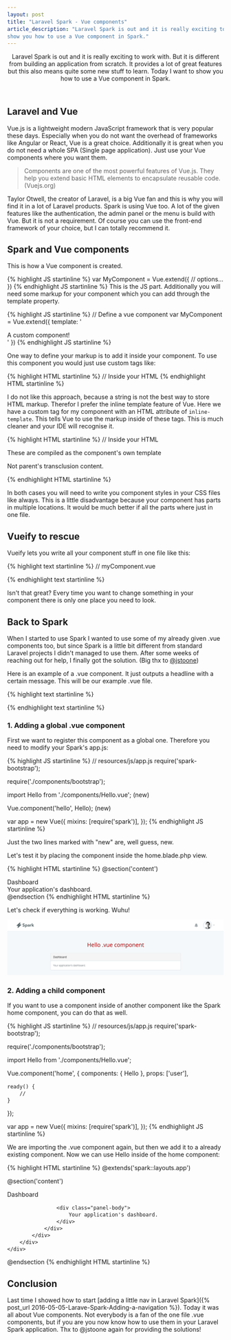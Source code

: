 ```yaml
---
layout: post
title: "Laravel Spark - Vue components"
article_description: "Laravel Spark is out and it is really exciting to work with. But it is different from building an application from scratch. It provides a lot of great features but this also means quite some new stuff to learn. Today I want to 
show you how to use a Vue component in Spark."
---
```



<header>
Laravel Spark is out and it is really exciting to work with. But it is different from building an application from scratch. It provides a lot of great features but this also means quite some new stuff to learn. Today I want to 
show you how to use a Vue component in Spark.
</header>

## Laravel and Vue

Vue.js is a lightweight modern JavaScript framework that is very popular these days. Especially when you do not want the 
overhead of frameworks like Angular or React, Vue is a great choice. Additionally it is great when you do not 
need a whole SPA (Single page application). Just use your Vue components where you want them.

<blockquote>Components are one of the most powerful features of Vue.js. They help you extend basic HTML elements to encapsulate reusable code.(Vuejs.org)</blockquote>

Taylor Otwell, the creator of Laravel, is a big Vue fan and this is why you will find it in a lot of Laravel products.
Spark is using Vue too. A lot of the given features like the authentication, the admin panel or the menu is 
build with Vue. But it is not a requirement. Of course you can use the front-end framework of your choice, but I can 
totally recommend it.

## Spark and Vue components

This is how a Vue component is created.

{% highlight JS startinline %}
var MyComponent = Vue.extend({
  // options...
})
{% endhighlight JS startinline %}
This is the JS part. Additionally you will need some markup for your component which you can add through the template 
property.
 
 {% highlight JS startinline %}
 // Define a vue component
 var MyComponent = Vue.extend({
   template: '<div>A custom component!</div>'
 })
 {% endhighlight JS startinline %}
 
 One way to define your markup is to add it inside your component. To use this component you would just use custom tags 
 like:
 
  {% highlight HTML startinline %}
 // Inside your HTML
 <my-component inline-template></my-component>
  {% endhighlight HTML startinline %}
 
 I do not like this approach, because a string is not the best way to store HTML markup. Therefor I prefer the inline template feature of Vue. Here we have a custom tag for my component with an HTML attribute of `inline-template`. This tells Vue to use the markup inside of these tags. This is much cleaner and your IDE will recognise it.
 
 {% highlight HTML startinline %}
 // Inside your HTML
 <my-component inline-template>
   <p>These are compiled as the component's own template</p>
   <p>Not parent's transclusion content.</p>
 </my-component>
 {% endhighlight HTML startinline %}
 
 In both cases you will need to write you component styles in your CSS files like always. This is a little disadvantage 
 because your component has parts in multiple locations. It would be much better if all the parts where just in one file.


## Vueify to rescue
Vueify lets you write all your component stuff in one file like this:

{% highlight text startinline %}
// myComponent.vue
<style>
  .red {
    color: #f00;
  }
</style>

<template>
  <h1 class="red">{{msg}}</h1>
</template>

<script>
export default {
  data () {
    return {
      msg: 'Hello world!'
    }
  }
}
</script>
{% endhighlight text startinline %}
  
Isn't that great? Every time you want to change something in your component there is only one place you need to look.

## Back to Spark

When I started to use Spark I wanted to use some of my already given .vue components too, but since Spark is a little 
bit different from standard Laravel projects I didn't managed to use them. After some weeks of reaching out for help, I 
finally got the solution. (Big thx to [@jstoone](https://twitter.com/jstoone))

Here is an example of a .vue component. It just outputs a headline with a certain message. This will be our example .vue
 file.

{% highlight text startinline %}
<template>
    <h1 class="helloMessage">1{{ message }}</h1>
</template>

<script>
    export default {
        props: {},

        data() {
            return {
                message: "Hello .vue component"
            }
        },

        ready() {}

    }
</script>

<style>
    .helloMessage {
        font-size: 32px;
        color: #ac050b;
        margin: 30px 0;
        text-align: center;
    }
</style>
{% endhighlight text startinline %}

### 1. Adding a global .vue component

First we want to register this component as a global one. Therefore you need to modify your Spark's app.js:

{% highlight JS startinline %}
// resources/js/app.js
require('spark-bootstrap');

require('./components/bootstrap');

import Hello from './components/Hello.vue'; (new)

Vue.component('hello', Hello); (new)

var app = new Vue({
    mixins: [require('spark')],
});
{% endhighlight JS startinline %}

Just the two lines marked with "new" are, well guess, new.

Let's test it by placing the component inside the home.blade.php view.

{% highlight HTML startinline %}
@section('content')
<hello></hello>
<home :user="user" inline-template>
    <div class="container">
        <!-- Application Dashboard -->
        <div class="row">
            <div class="col-md-8 col-md-offset-2">
                <div class="panel panel-default">
                    <div class="panel-heading">Dashboard</div>
                    <div class="panel-body">
                        Your application's dashboard.
                    </div>
                </div>
            </div>
        </div>
    </div>
</home>
@endsection
{% endhighlight HTML startinline %}

Let's check if everything is working. Wuhu!

<img  class="alignnone" style="max-width: 100%; height: auto;" src="/assets/post-images/spark_vue.png" 
alt=".vue component inside Spark">

### 2. Adding a child component

If you want to use a component inside of another component like the Spark home component, you can do that as well. 

{% highlight JS startinline %}
// resources/js/app.js
require('spark-bootstrap');

require('./components/bootstrap');

import Hello from './components/Hello.vue';

Vue.component('home', {
    components: {
        Hello
    },
    props: ['user'],

    ready() {
        //
    }
});

var app = new Vue({
    mixins: [require('spark')],
});
{% endhighlight JS startinline %}

We are importing the .vue component again, but then we add it to a already existing component. Now we can use Hello inside of the home component:


{% highlight HTML startinline %}
@extends('spark::layouts.app')

@section('content')
<home :user="user" inline-template>
    <div class="container">
        <!-- Application Dashboard -->
        <div class="row">
            <div class="col-md-8 col-md-offset-2">
                <hello></hello>
                <div class="panel panel-default">
                    <div class="panel-heading">Dashboard</div>

                    <div class="panel-body">
                        Your application's dashboard.
                    </div>
                </div>
            </div>
        </div>
    </div>
</home>
@endsection
{% endhighlight HTML startinline %}

## Conclusion

Last time I showed how to start [adding a little nav in Laravel Spark]({% post_url 
2016-05-05-Larave-Spark-Adding-a-navigation %}). Today it was all about Vue components. Not everybody is a fan of the one file .vue components, but if you are you now know how to use them in your Laravel 
Spark application. Thx to @jstoone again for providing the solutions!






